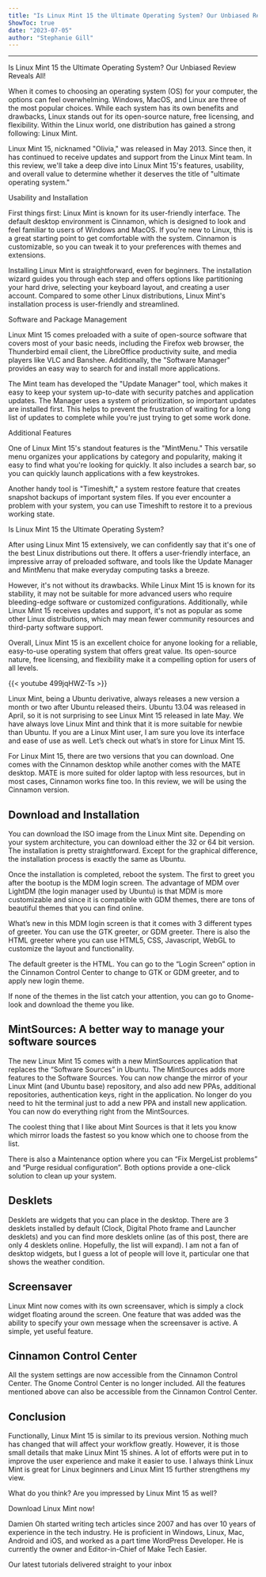 ```yaml
---
title: "Is Linux Mint 15 the Ultimate Operating System? Our Unbiased Review Reveals All!"
ShowToc: true 
date: "2023-07-05"
author: "Stephanie Gill"
---
```

*****
Is Linux Mint 15 the Ultimate Operating System? Our Unbiased Review Reveals All!

When it comes to choosing an operating system (OS) for your computer, the options can feel overwhelming. Windows, MacOS, and Linux are three of the most popular choices. While each system has its own benefits and drawbacks, Linux stands out for its open-source nature, free licensing, and flexibility. Within the Linux world, one distribution has gained a strong following: Linux Mint.

Linux Mint 15, nicknamed "Olivia," was released in May 2013. Since then, it has continued to receive updates and support from the Linux Mint team. In this review, we'll take a deep dive into Linux Mint 15's features, usability, and overall value to determine whether it deserves the title of "ultimate operating system."

Usability and Installation

First things first: Linux Mint is known for its user-friendly interface. The default desktop environment is Cinnamon, which is designed to look and feel familiar to users of Windows and MacOS. If you're new to Linux, this is a great starting point to get comfortable with the system. Cinnamon is customizable, so you can tweak it to your preferences with themes and extensions.

Installing Linux Mint is straightforward, even for beginners. The installation wizard guides you through each step and offers options like partitioning your hard drive, selecting your keyboard layout, and creating a user account. Compared to some other Linux distributions, Linux Mint's installation process is user-friendly and streamlined.

Software and Package Management

Linux Mint 15 comes preloaded with a suite of open-source software that covers most of your basic needs, including the Firefox web browser, the Thunderbird email client, the LibreOffice productivity suite, and media players like VLC and Banshee. Additionally, the "Software Manager" provides an easy way to search for and install more applications.

The Mint team has developed the "Update Manager" tool, which makes it easy to keep your system up-to-date with security patches and application updates. The Manager uses a system of prioritization, so important updates are installed first. This helps to prevent the frustration of waiting for a long list of updates to complete while you're just trying to get some work done.

Additional Features

One of Linux Mint 15's standout features is the "MintMenu." This versatile menu organizes your applications by category and popularity, making it easy to find what you're looking for quickly. It also includes a search bar, so you can quickly launch applications with a few keystrokes.

Another handy tool is "Timeshift," a system restore feature that creates snapshot backups of important system files. If you ever encounter a problem with your system, you can use Timeshift to restore it to a previous working state.

Is Linux Mint 15 the Ultimate Operating System?

After using Linux Mint 15 extensively, we can confidently say that it's one of the best Linux distributions out there. It offers a user-friendly interface, an impressive array of preloaded software, and tools like the Update Manager and MintMenu that make everyday computing tasks a breeze.

However, it's not without its drawbacks. While Linux Mint 15 is known for its stability, it may not be suitable for more advanced users who require bleeding-edge software or customized configurations. Additionally, while Linux Mint 15 receives updates and support, it's not as popular as some other Linux distributions, which may mean fewer community resources and third-party software support.

Overall, Linux Mint 15 is an excellent choice for anyone looking for a reliable, easy-to-use operating system that offers great value. Its open-source nature, free licensing, and flexibility make it a compelling option for users of all levels.

{{< youtube 499jqHWZ-Ts >}} 



Linux Mint, being a Ubuntu derivative, always releases a new version a month or two after Ubuntu released theirs. Ubuntu 13.04 was released in April, so it is not surprising to see Linux Mint 15 released in late May. We have always love Linux Mint and think that it is more suitable for newbie than Ubuntu. If you are a Linux Mint user, I am sure you love its interface and ease of use as well. Let’s check out what’s in store for Linux Mint 15.

For Linux Mint 15, there are two versions that you can download. One comes with the Cinnamon desktop while another comes with the MATE desktop. MATE is more suited for older laptop with less resources, but in most cases, Cinnamon works fine too. In this review, we will be using the Cinnamon version.
 
## Download and Installation
 
You can download the ISO image from the Linux Mint site. Depending on your system architecture, you can download either the 32 or 64 bit version. The installation is pretty straightforward. Except for the graphical difference, the installation process is exactly the same as Ubuntu.
 
Once the installation is completed, reboot the system. The first to greet you after the bootup is the MDM login screen. The advantage of MDM over LightDM (the login manager used by Ubuntu) is that MDM is more customizable and since it is compatible with GDM themes, there are tons of beautiful themes that you can find online.
 

 
What’s new in this MDM login screen is that it comes with 3 different types of greeter. You can use the GTK greeter, or GDM greeter. There is also the HTML greeter where you can use HTML5, CSS, Javascript, WebGL to customize the layout and functionality.
 
The default greeter is the HTML. You can go to the “Login Screen” option in the Cinnamon Control Center to change to GTK or GDM greeter, and to apply new login theme. 
 
If none of the themes in the list catch your attention, you can go to Gnome-look and download the theme you like.
 
## MintSources: A better way to manage your software sources
 
The new Linux Mint 15 comes with a new MintSources application that replaces the “Software Sources” in Ubuntu. The MintSources adds more features to the Software Sources. You can now change the mirror of your Linux Mint (and Ubuntu base) repository, and also add new PPAs, additional repositories, authentication keys, right in the application. No longer do you need to hit the terminal just to add a new PPA and install new application. You can now do everything right from the MintSources.
 
The coolest thing that I like about Mint Sources is that it lets you know which mirror loads the fastest so you know which one to choose from the list. 
 
There is also a Maintenance option where you can “Fix MergeList problems” and “Purge residual configuration”. Both options provide a one-click solution to clean up your system.
 
 
 
## Desklets
 
Desklets are widgets that you can place in the desktop. There are 3 desklets installed by default (Clock, Digital Photo frame and Launcher desklets) and you can find more desklets online (as of this post, there are only 4 desklets online. Hopefully, the list will expand). I am not a fan of desktop widgets, but I guess a lot of people will love it, particular one that shows the weather condition.
 
## Screensaver
 
Linux Mint now comes with its own screensaver, which is simply a clock widget floating around the screen. One feature that was added was the ability to specify your own message when the screensaver is active. A simple, yet useful feature.
 
## Cinnamon Control Center
 
All the system settings are now accessible from the Cinnamon Control Center. The Gnome Control Center is no longer included.  All the features mentioned above can also be accessible from the Cinnamon Control Center.
 
## Conclusion
 
Functionally, Linux Mint 15 is similar to its previous version. Nothing much has changed that will affect your workflow greatly. However, it is those small details that make Linux Mint 15 shines. A lot of efforts were put in to improve the user experience and make it easier to use. I always think Linux Mint is great for Linux beginners and Linux Mint 15 further strengthens my view. 
 
What do you think? Are you impressed by Linux Mint 15 as well?
 
Download Linux Mint now!
 
Damien Oh started writing tech articles since 2007 and has over 10 years of experience in the tech industry. He is proficient in Windows, Linux, Mac, Android and iOS, and worked as a part time WordPress Developer. He is currently the owner and Editor-in-Chief of Make Tech Easier.
 
Our latest tutorials delivered straight to your inbox




